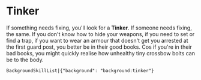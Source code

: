 # Tinker

If something needs fixing, you'll look for a **Tinker**. If someone needs fixing, the same. If you don't know how to hide your weapons, if you need to set or find a trap, if you want to wear an armour that doesn't get you arrested at the first guard post, you better be in their good books. Cos if you're in their bad books, you might quickly realise how unhealthy tiny crossbow bolts can be to the body.


`BackgroundSkillList|{"background": "background:tinker"}`